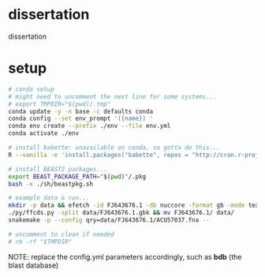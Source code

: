 # dissertation

dissertation

# setup

```bash
# conda setup
# might need to uncomment the next line for some systems...
# export TMPDIR="$(pwd)/.tmp"
conda update -y -n base -c defaults conda
conda config --set env_prompt '({name}) '
conda env create --prefix ./env --file env.yml
conda activate ./env

# install babette: unavailable on conda, so gotta do this...
R --vanilla -e 'install.packages("babette", repos = "http://cran.r-project.org")'

# install BEAST2 packages...
export BEAST_PACKAGE_PATH="$(pwd)"/.pkg
bash -x ./sh/beastpkg.sh

# example data & run...
mkdir -p data && efetch -id FJ643676.1 -db nuccore -format gb -mode text > data/FJ643676.1.gbk
./py/ffcds.py -split data/FJ643676.1.gbk && mv FJ643676.1/ data/
snakemake -p --config qry=data/FJ643676.1/ACU57037.fna --

# uncomment to clean if needed
# rm -rf "$TMPDIR"
```

NOTE: replace the config.yml parameters accordingly, such as **bdb** (the blast database)
